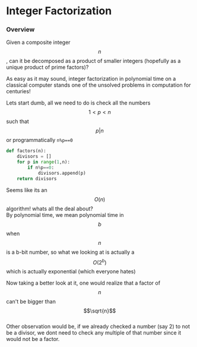 # Integer Factorization

### Overview

Given a composite integer $$n$$, can it be decomposed as a product of smaller integers \(hopefully as a unique product of prime factors\)?

As easy as it may sound, integer factorization in polynomial time on a classical computer stands one of the unsolved problems in computation for centuries!

Lets start dumb, all we need to do is check all the numbers $$1 < p < n$$ such that $$p|n$$or programmatically `n%p==0`  

```python
def factors(n):
    divisors = []
    for p in range(1,n):
        if n%p==0:
            divisors.append(p)
    return divisors
```

Seems like its an $$O(n)$$algorithm! whats all the deal about?  
By polynomial time, we mean polynomial time in $$b$$when $$n$$is a b-bit number, so what we looking at is actually a $$O(2^b)$$which is actually exponential \(which everyone hates\)

Now taking a better look at it, one would realize that a factor of $$n$$can't be bigger than $$\sqrt{n}$$  
Other observation would be, if we already checked a number \(say 2\) to not be a divisor, we dont need to check any multiple of that number since it would not be a factor.





